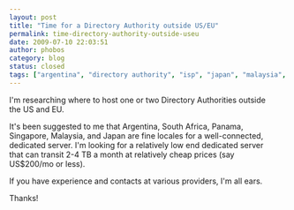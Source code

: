 ```yaml
---
layout: post
title: "Time for a Directory Authority outside US/EU"
permalink: time-directory-authority-outside-useu
date: 2009-07-10 22:03:51
author: phobos
category: blog
status: closed
tags: ["argentina", "directory authority", "isp", "japan", "malaysia", "panama", "singapore", "south africa"]
---
```


I'm researching where to host one or two Directory Authorities outside  
 the US and EU.

It's been suggested to me that Argentina, South Africa, Panama,  
 Singapore, Malaysia, and Japan are fine locales for a well-connected,  
 dedicated server. I'm looking for a relatively low end dedicated server  
 that can transit 2-4 TB a month at relatively cheap prices (say  
 US\$200/mo or less).

If you have experience and contacts at various providers, I'm all ears.

Thanks!

